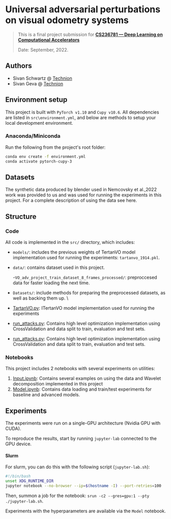 # Universal adversarial perturbations on visual odometry systems
> This is a final project submission for [**CS236781 — Deep Learning on Computational Accelerators**](https://vistalab-technion.github.io/cs236781)
>
> Date: September, 2022. 
## Authors

* Sivan Schwartz @ [Technion](mailto:sivan.s@campus.technion.ac.il)
* Sivan Geva @ [Technion](mailto:sivangeva@campus.technion.ac.il)

## Environment setup

This project is built with `PyTorch v1.10` and `Cupy v10.6`. All dependencies are listed in 
`src\environment.yml`, and below are methods to setup your local development 
environment.

### Anaconda/Miniconda

Run the following from the project's root folder:
```bash
conda env create -f environment.yml
conda activate pytorch-cupy-3
```

## Datasets

The synthetic data produced by blender used in Nemcovsky et al.,2022 work was provided to us and was used for running the experiments in this project. For a complete description of using the data see here.

## Structure

### Code

All code is implemented in the `src/` directory, which includes:
* `models/`: includes the previous weights of TertanVO model implementation used for running the experiments: `tartanvo_1914.pkl`. 

* `data/`: contains dataset used in this project.
    
    -`VO_adv_project_train_dataset_8_frames_processed/`: preproccesed data for faster loading the next time.
* `Datasets/`: include methods for preparing the preprocessed datasets, as well as
backing them up. \

* [TartanVO.py](src/TartanVO.py): ITertanVO model implementation used for running the experiments
* [run_attacks.py](src/run_attacks.py): Contains high level optimization implementation using CrossValidation and data split to train, evaluation and test sets. 
* [run_attacks.py](src/run_attacks.py): Contains high level optimization implementation using CrossValidation and data split to train, evaluation and test sets.


### Notebooks

This project includes 2 notebooks with several experiments on utilities:

1. [Input.ipynb](src/Input.ipynb): Contains several examples on using the data and Wavelet decomposition implemented 
in this project
2. [Model.ipynb](src/Model.ipynb): Contains data loading and train/test experiments for baseline and advanced models.

## Experiments

The experiments were run on a single-GPU architecture (Nvidia GPU with CUDA).
 
To reproduce the results, start by running `jupyter-lab` connected to the GPU device.

#### Slurm
For slurm, you can do this with the following script (`jupyter-lab.sh`):
```bash
#!/bin/bash
unset XDG_RUNTIME_DIR
jupyter notebook --no-browser --ip=$(hostname -I) --port-retries=100
```

Then, summon a job for the notebook: `srun -c2 --gres=gpu:1 --pty ./jupyter-lab.sh`.

Experiments with the hyperparameters are available via the `Model` notebook.
